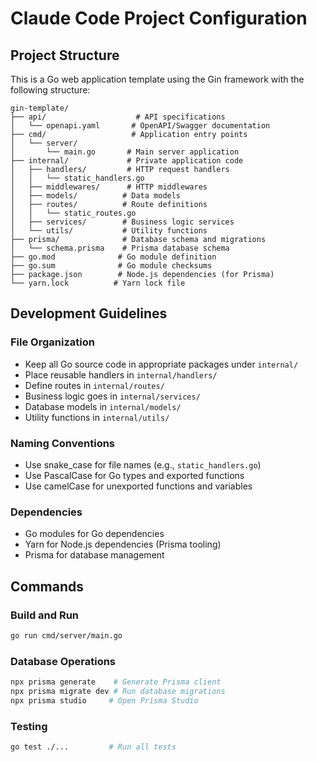 # Claude Code Project Configuration

## Project Structure

This is a Go web application template using the Gin framework with the following structure:

```
gin-template/
├── api/                    # API specifications
│   └── openapi.yaml       # OpenAPI/Swagger documentation
├── cmd/                   # Application entry points
│   └── server/           
│       └── main.go       # Main server application
├── internal/             # Private application code
│   ├── handlers/         # HTTP request handlers
│   │   └── static_handlers.go
│   ├── middlewares/      # HTTP middlewares
│   ├── models/          # Data models
│   ├── routes/          # Route definitions
│   │   └── static_routes.go
│   ├── services/        # Business logic services
│   └── utils/           # Utility functions
├── prisma/              # Database schema and migrations
│   └── schema.prisma    # Prisma database schema
├── go.mod              # Go module definition
├── go.sum              # Go module checksums
├── package.json        # Node.js dependencies (for Prisma)
└── yarn.lock          # Yarn lock file
```

## Development Guidelines

### File Organization
- Keep all Go source code in appropriate packages under `internal/`
- Place reusable handlers in `internal/handlers/`
- Define routes in `internal/routes/`
- Business logic goes in `internal/services/`
- Database models in `internal/models/`
- Utility functions in `internal/utils/`

### Naming Conventions
- Use snake_case for file names (e.g., `static_handlers.go`)
- Use PascalCase for Go types and exported functions
- Use camelCase for unexported functions and variables

### Dependencies
- Go modules for Go dependencies
- Yarn for Node.js dependencies (Prisma tooling)
- Prisma for database management

## Commands

### Build and Run
```bash
go run cmd/server/main.go
```

### Database Operations
```bash
npx prisma generate    # Generate Prisma client
npx prisma migrate dev # Run database migrations
npx prisma studio     # Open Prisma Studio
```

### Testing
```bash
go test ./...         # Run all tests
```